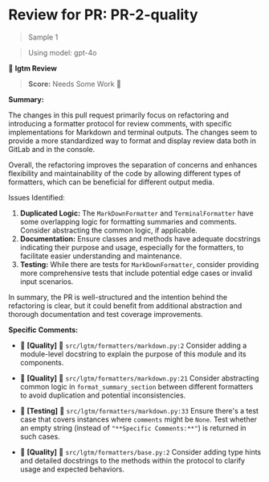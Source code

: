 # Review for PR: PR-2-quality

> Sample 1

> Using model: gpt-4o


🦉 **lgtm Review**

> **Score:** Needs Some Work 🔧

**Summary:**

The changes in this pull request primarily focus on refactoring and introducing a formatter protocol for review comments, with specific implementations for Markdown and terminal outputs. The changes seem to provide a more standardized way to format and display review data both in GitLab and in the console.

Overall, the refactoring improves the separation of concerns and enhances flexibility and maintainability of the code by allowing different types of formatters, which can be beneficial for different output media.

Issues Identified:
1. **Duplicated Logic:** The `MarkDownFormatter` and `TerminalFormatter` have some overlapping logic for formatting summaries and comments. Consider abstracting the common logic, if applicable.
2. **Documentation:** Ensure classes and methods have adequate docstrings indicating their purpose and usage, especially for the formatters, to facilitate easier understanding and maintenance.
3. **Testing:** While there are tests for `MarkDownFormatter`, consider providing more comprehensive tests that include potential edge cases or invalid input scenarios.

In summary, the PR is well-structured and the intention behind the refactoring is clear, but it could benefit from additional abstraction and thorough documentation and test coverage improvements.

**Specific Comments:**

- 🦉 **[Quality]** 🔵 `src/lgtm/formatters/markdown.py:2` Consider adding a module-level docstring to explain the purpose of this module and its components.

- 🦉 **[Quality]** 🔵 `src/lgtm/formatters/markdown.py:21` Consider abstracting common logic in `format_summary_section` between different formatters to avoid duplication and potential inconsistencies.

- 🦉 **[Testing]** 🔵 `src/lgtm/formatters/markdown.py:33` Ensure there's a test case that covers instances where `comments` might be `None`. Test whether an empty string (instead of `"**Specific Comments:**"`) is returned in such cases.

- 🦉 **[Quality]** 🔵 `src/lgtm/formatters/base.py:2` Consider adding type hints and detailed docstrings to the methods within the protocol to clarify usage and expected behaviors.
